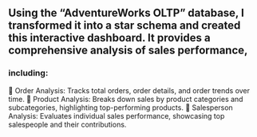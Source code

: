 ## Using the “AdventureWorks OLTP” database, I transformed it into a star schema and created this interactive dashboard. It provides a comprehensive analysis of sales performance,
### including: 
🔹 Order Analysis: Tracks total orders, order details, and order trends over time. 
🔹 Product Analysis: Breaks down sales by product categories and subcategories, highlighting top-performing products. 
🔹 Salesperson Analysis: Evaluates individual sales performance, showcasing top salespeople and their contributions.
